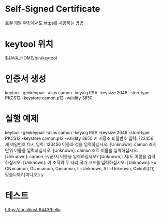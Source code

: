 # Self-Signed Certificate
로컬 개발 환경에서도 https를 사용하는 방법

# keytool 위치
$JAVA_HOME/bin/keytool

# 인증서 생성
keytool -genkeypair -alias camon -keyalg RSA -keysize 2048 -storetype PKCS12 -keystore camon.p12 -validity 3650

# 실행 예제
keytool -genkeypair -alias camon -keyalg RSA -keysize 2048 -storetype PKCS12 -keystore camon.p12 -validity 3650
키 저장소 비밀번호 입력: 123456
새 비밀번호 다시 입력: 123456
이름과 성을 입력하십시오.
  [Unknown]:  camon
조직 단위 이름을 입력하십시오.
  [Unknown]:  camon
조직 이름을 입력하십시오.
  [Unknown]:  camon
구/군/시 이름을 입력하십시오?
  [Unknown]:
시/도 이름을 입력하십시오.
  [Unknown]:
이 조직의 두 자리 국가 코드를 입력하십시오.
  [Unknown]:  ko
CN=camon, OU=camon, O=camon, L=Unknown, ST=Unknown, C=ko이(가) 맞습니까?
  [아니오]:  y
  
 
 # 테스트 
 <https://localhost:8443/hello>
